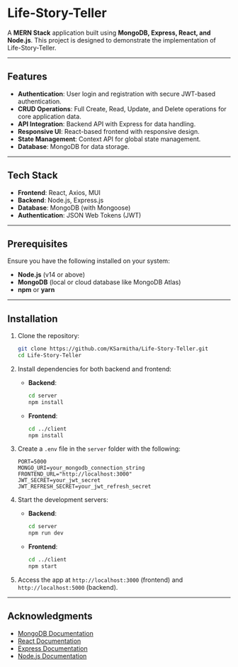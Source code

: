 # Life-Story-Teller

A **MERN Stack** application built using **MongoDB, Express, React, and Node.js**. This project is designed to demonstrate the implementation of Life-Story-Teller.

---

## Features

- **Authentication**: User login and registration with secure JWT-based authentication.
- **CRUD Operations**: Full Create, Read, Update, and Delete operations for core application data.
- **API Integration**: Backend API with Express for data handling.
- **Responsive UI**: React-based frontend with responsive design.
- **State Management**: Context API for global state management.
- **Database**: MongoDB for data storage.

---

## Tech Stack

- **Frontend**: React, Axios, MUI
- **Backend**: Node.js, Express.js
- **Database**: MongoDB (with Mongoose)
- **Authentication**: JSON Web Tokens (JWT)

---

## Prerequisites

Ensure you have the following installed on your system:

- **Node.js** (v14 or above)
- **MongoDB** (local or cloud database like MongoDB Atlas)
- **npm** or **yarn**

---

## Installation

1. Clone the repository:
   ```bash
   git clone https://github.com/KSarmitha/Life-Story-Teller.git
   cd Life-Story-Teller
   ```

2. Install dependencies for both backend and frontend:

   - **Backend**:
     ```bash
     cd server
     npm install
     ```

   - **Frontend**:
     ```bash
     cd ../client
     npm install
     ```

3. Create a `.env` file in the `server` folder with the following:

   ```env
   PORT=5000
   MONGO_URI=your_mongodb_connection_string
   FRONTEND_URL="http://localhost:3000"
   JWT_SECRET=your_jwt_secret
   JWT_REFRESH_SECRET=your_jwt_refresh_secret
   ```

4. Start the development servers:

   - **Backend**:
     ```bash
     cd server
     npm run dev
     ```

   - **Frontend**:
     ```bash
     cd ../client
     npm start
     ```

5. Access the app at `http://localhost:3000` (frontend) and `http://localhost:5000` (backend).

---

## Acknowledgments

- [MongoDB Documentation](https://www.mongodb.com/docs/)
- [React Documentation](https://reactjs.org/docs/getting-started.html)
- [Express Documentation](https://expressjs.com/)
- [Node.js Documentation](https://nodejs.org/en/docs/)
